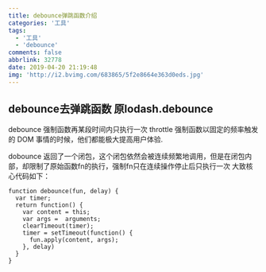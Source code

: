 ```yaml
---
title: debounce弹跳函数介绍
categories: '工具'
tags:
  - '工具'
  - 'debounce'
comments: false
abbrlink: 32778
date: 2019-04-20 21:19:48
img: 'http://i2.bvimg.com/683865/5f2e8664e363d0eds.jpg'
---
```

## debounce去弹跳函数 原lodash.debounce
debounce 强制函数再某段时间内只执行一次
throttle 强制函数以固定的频率触发的 DOM 事情的时候，他们都能极大提高用户体验.

dobounce 返回了一个闭包，这个闭包依然会被连续频繁地调用，但是在闭包内部，却限制了原始函数fn的执行，强制fn只在连续操作停止后只执行一次
大致核心代码如下：
```
function debounce(fun, delay) {
  var timer;
  return function() {
    var content = this;
    var args =  arguments;
    clearTimeout(timer);
    timer = setTimeout(function() {
      fun.apply(content, args);
    }, delay)
  }
}
```


